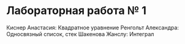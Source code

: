 # Лабораторная работа № 1

Киснер Анастасия: Квадратное уравнение
Ренгольт Александра: Односвязный список, стек
Шакенова Жанслу: Интеграл
